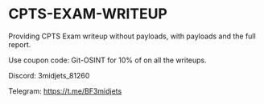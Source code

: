 # CPTS-EXAM-WRITEUP

Providing CPTS Exam writeup without payloads, with payloads and the full report.

Use coupon code: Git-OSINT for 10% of on all the writeups.

Discord: 3midjets_81260

Telegram: https://t.me/BF3midjets
